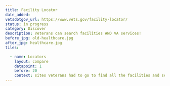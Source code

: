 ```yaml
---
title: Facility Locator
date_added:
vetsdotgov_url: https://www.vets.gov/facility-locator/
status: in progress
category: Discover
description: Veterans can search facilities AND VA services!
before_jpg: old-healthcare.jpg
after_jpg: healthcare.jpg
tiles:

  - name: Locators
    layout: compare
    datapoint: 1
    before: 20
    context: sites Veterans had to go to find all the facilities and services they need
---
```

